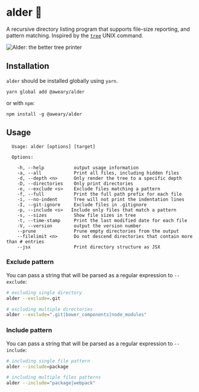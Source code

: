 # alder 🌳
 A recursive directory listing program that supports file-size reporting, and pattern matching. Inspired by the [`tree`](http://www.computerhope.com/unix/tree.htm)
UNIX command.

![Alder: the better tree printer](http://i.imgur.com/8qhaxvG.png)

## Installation
`alder` should be installed globally using `yarn`.
```
yarn global add @aweary/alder
```
or with `npm`:
```
npm install -g @aweary/alder
```

## Usage

```
  Usage: alder [options] [target]

  Options:

    -h, --help           output usage information
    -a, --all            Print all files, including hidden files
    -d, --depth <n>      Only render the tree to a specific depth
    -D, --directories    Only print directories
    -e, --exclude <s>    Exclude files matching a pattern
    -f, --full           Print the full path prefix for each file
    -i, --no-indent      Tree will not print the indentation lines
    -I, --git-ignore     Exclude files in .gitignore
    -p, --include <s>   Include only files that match a pattern
    -s, --sizes          Show file sizes in tree
    -t, --time-stamp     Print the last modified date for each file
    -V, --version        output the version number
    --prune              Prune empty directories from the output
    --filelimit <n>      Do not descend directories that contain more than # entries
    --jsx                Print directory structure as JSX
```

### Exclude pattern

You can pass a string that will be parsed as a regular expression to `--exclude`:

```sh
# excluding single directory
alder --exclude=.git

# excluding multiple directories
alder --exclude=".git|bower_components|node_modules"
```

### Include pattern

You can pass a string that will be parsed as a regular expression to `--include`:

```sh
# including single file pattern
alder --include=package

# including multiple files patterns
alder --include="package|webpack"
```

